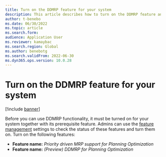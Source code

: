 ```yaml
---
title: Turn on the DDMRP feature for your system
description: This article describes how to turn on the DDMRP feature and its prerequisites for your system.
author: t-benebo
ms.date: 06/30/2022
ms.topic: article
ms.search.form:
audience: Application User
ms.reviewer: kamaybac
ms.search.region: Global
ms.author: benebotg
ms.search.validFrom: 2022-06-30
ms.dyn365.ops.version: 10.0.28
---
```


# Turn on the DDMRP feature for your system

[!include [banner](../../includes/banner.md)]

Before you can use DDMRP functionality, it must be turned on for your system together with its prerequisite feature. Admins can use the [feature management](../../fin-ops-core/fin-ops/get-started/feature-management/feature-management-overview.md) settings to check the status of these features and turn them on. Turn on the following features:

- **Feature name:** *Priority driven MRP support for Planning Optimization*
- **Feature name:** *(Preview) DDMRP for Planning Optimization*

<!-- KFM: Is the first feature name correct? The prerequisite isn't enforced by the system--is it really needed? -->